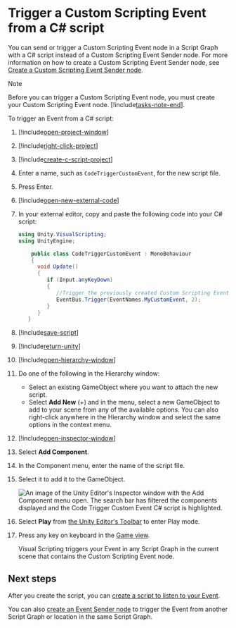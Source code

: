# Trigger a Custom Scripting Event from a C# script

You can send or trigger a Custom Scripting Event node in a Script Graph with a C# script instead of a Custom Scripting Event Sender node. For more information on how to create a Custom Scripting Event Sender node, see [Create a Custom Scripting Event Sender node](vs-create-own-custom-event-send-node.md).

> [!NOTE]
> Before you can trigger a Custom Scripting Event node, you must create your Custom Scripting Event node. [!include[tasks-note-end](./snippets/custom-events/vs-tasks-note-end.md)].

To trigger an Event from a C# script: 

1. [!include[open-project-window](./snippets/vs-open-project-window.md)]

1. [!include[right-click-project](./snippets/custom-events/vs-right-click-project.md)]

1. [!include[create-c-script-project](./snippets/vs-create-c-script-project.md)]

1. Enter a name, such as `CodeTriggerCustomEvent`, for the new script file. 
 
1. Press Enter.

1. [!include[open-new-external-code](./snippets/vs-open-new-external-code.md)]

1. In your external editor, copy and paste the following code into your C# script: 
    
    ```csharp 
    using Unity.VisualScripting;
    using UnityEngine;

        public class CodeTriggerCustomEvent : MonoBehaviour
        {
          void Update()
          {
             if (Input.anyKeyDown)
             {
                //Trigger the previously created Custom Scripting Event MyCustomEvent with the integer value 2.
                EventBus.Trigger(EventNames.MyCustomEvent, 2);
             }
          }
       }
    ```

1. [!include[save-script](./snippets/vs-save-script.md)] 

1. [!include[return-unity](./snippets/vs-return-unity.md)]
 
1. [!include[open-hierarchy-window](./snippets/vs-open-hierarchy-window.md)]

1. Do one of the following in the Hierarchy window:
    - Select an existing GameObject where you want to attach the new script.
    - Select **Add New** (+) and in the menu, select a new GameObject to add to your scene from any of the available options. You can also right-click anywhere in the Hierarchy window and select the same options in the context menu.

1. [!include[open-inspector-window](./snippets/vs-open-inspector-window.md)]

1. Select **Add Component**.

1. In the Component menu, enter the name of the script file. 

1. Select it to add it to the GameObject.

   ![An image of the Unity Editor's Inspector window with the Add Component menu open. The search bar has filtered the components displayed and the Code Trigger Custom Event C# script is highlighted.](images/vs-custom-event-add-code-trigger-script-inspector.png)

1. Select **Play** from [the Unity Editor's Toolbar](https://docs.unity3d.com/Manual/Toolbar.html) to enter Play mode.

1. Press any key on keyboard in the [Game view](https://docs.unity3d.com/Manual/GameView.html).

    Visual Scripting triggers your Event in any Script Graph in the current scene that contains the Custom Scripting Event node. 

## Next steps

After you create the script, you can [create a script to listen to your Event](vs-create-own-custom-event-listen-code.md). 

You can also [create an Event Sender node](vs-create-own-custom-event-send-node.md) to trigger the Event from another Script Graph or location in the same Script Graph.

